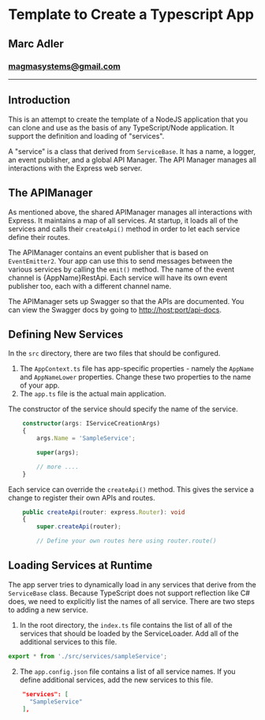 # Template to Create a Typescript App

## Marc Adler

### magmasystems@gmail.com

---

## Introduction

This is an attempt to create the template of a NodeJS application that you can clone and use as the basis of any TypeScript/Node application. It support the definition and loading of "services".

A "service" is a class that derived from `ServiceBase`. It has a name, a logger, an event publisher, and a global API Manager. The API Manager manages all interactions with the Express web server.

## The APIManager

As mentioned above, the shared APIManager manages all interactions with Express. It maintains a map of all services. At startup, it loads all of the services and calls their `createApi()` method in order to let each service define their routes.

The APIManager contains an event publisher that is based on `EventEmitter2`. Your app can use this to send messages between the various services by calling the `emit()` method. The name of the event channel is {AppName}RestApi. Each service will have its own event publisher too, each with a different channel name.

The APIManager sets up Swagger so that the APIs are documented. You can view the Swagger docs by going to <http://host:port/api-docs>.

## Defining New Services

In the `src` directory, there are two files that should be configured.

1. The `AppContext.ts` file has app-specific properties - namely the `AppName` and `AppNameLower` properties. Change these two properties to the name of your app.
2. The `app.ts` file is the actual main application.

The constructor of the service should specify the name of the service.

``` typescript
    constructor(args: IServiceCreationArgs)
    {
        args.Name = 'SampleService';

        super(args);

        // more ....
    }
```

Each service can override the `createApi()` method. This gives the service a change to register their own APIs and routes.

``` typescript
    public createApi(router: express.Router): void
    {
        super.createApi(router);

        // Define your own routes here using router.route()
```

## Loading Services at Runtime

The app server tries to dynamically load in any services that derive from the `ServiceBase` class. Because TypeScript does not support reflection like C# does, we need to explicitly list the names of all service. There are two steps to adding a new service.

1. In the root directory, the `index.ts` file contains the list of all of the services that should be loaded by the ServiceLoader. Add all of the additional services to this file.

``` typescript
export * from './src/services/sampleService';
```

2. The `app.config.json` file contains a list of all service names. If you define additional services, add the new services to this file.

``` json
    "services": [ 
      "SampleService"
    ],
```
